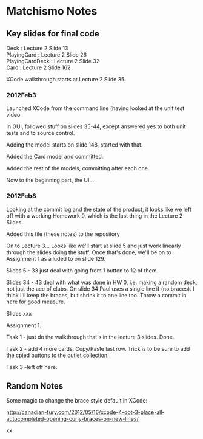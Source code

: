 # Matchismo Notes

## Key slides for final code

Deck            : Lecture 2 Slide 13  
PlayingCard     : Lecture 2 Slide 26  
PlayingCardDeck : Lecture 2 Slide 32  
Card            : Lecture 2 Slide 162  

XCode walkthrough starts at Lecture 2 Slide 35.

### 2012Feb3

Launched XCode from the command line (having looked at the unit test video

In GUI, followed stuff on slides 35-44, except answered yes to both unit tests and to source control.

Adding the model starts on slide 148, started with that.

Added the Card model and committed.

Added the rest of the models, committing after each one.

Now to the beginning part, the UI...


### 2012Feb8

Looking at the commit log and the state of the product, it looks like we left off with a working Homework 0, which is the last thing in the Lecture 2 Slides.

Added this file (these notes) to the repository

On to Lecture 3…  Looks like we'll start at slide 5 and just work linearly through the slides doing the stuff.  Once that's done, we'll be on to Assignment 1 as alluded to on slide 129.

Slides 5 - 33 just deal with going from 1 button to 12 of them.

Slides 34 - 43 deal with what was done in HW 0, i.e. making a random deck, not just the ace of clubs.  On slide 34 Paul uses a single line if (no braces).  I think I'll keep the braces, but shrink it to one line too.  Throw a commit in here for good measure.

Slides xxx

Assignment 1.

Task 1 - just do the walkthrough that's in the lecture 3 slides.  Done.

Task 2 - add 4 more cards.  Copy/Paste last row.  Trick is to be sure to add the cpied buttons to the outlet collection.

Task 3 -left off here.



## Random Notes

Some magic to change the brace style default in XCode:

http://canadian-fury.com/2012/05/16/xcode-4-dot-3-place-all-autocompleted-opening-curly-braces-on-new-lines/

xx